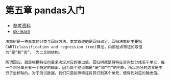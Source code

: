 # 第五章 pandas入门
- [参考资料](https://pandas.pydata.org/pandas-docs/stable/reference/api/pandas.DataFrame.dropna.html)
- [sk-learn](https://www.cntofu.com/book/170/readme.html)

```
决策树是一种基本的分类与回归方法，本文叙述的是回归部分。回归决策树主要指CART(classification and regression tree)算法，内部结点特征的取值为“是”和“否”， 为二叉树结构。

所谓回归，就是根据特征向量来决定对应的输出值。回归树就是将特征空间划分成若干单元，每一个划分单元有一个特定的输出。因为每个结点都是“是”和“否”的判断，所以划分的边界是平行于坐标轴的。对于测试数据，我们只要按照特征将其归到某个单元，便得到对应的输出值。

```